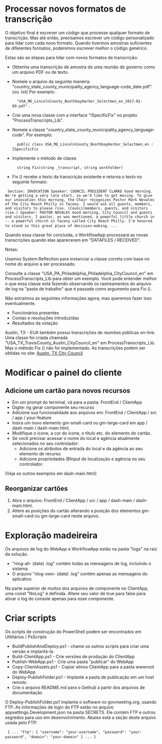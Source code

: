 <h1> Processar novos formatos de transcrição </h1>
<p> O objetivo final é escrever um código que processe qualquer formato de transcrição. Mas até então, precisamos escrever um código personalizado para lidar com cada novo formato. Quando tivermos amostras suficientes de diferentes formatos, poderemos escrever melhor o código genérico. </p>

<p> Estas são as etapas para lidar com novos formatos de transcrição: </p>

<ul>
<li>
<p> Obtenha uma transcrição de amostra de uma reunião do governo como um arquivo PDF ou de texto. </p>
</li>
<li>
<p> Nomeie o arquivo da seguinte maneira: "country_state_county_municipality_agency_language-code_date.pdf". (ou .txt) Por exemplo: </p>
<pre> <code> "USA_ME_LincolnCounty_BoothbayHarbor_Selectmen_en_2017-01-09.pdf".</code> </pre></li>
<li>
<p> Crie uma nova classe com a interface "ISpecificFix" no projeto "ProcessTranscripts_Lib". </p>
</li>
<li>
<p> Nomeie a classe "country_state_county_municipality_agency_language-code". Por exemplo: </p>
<pre> <code> public class USA_ME_LincolnCounty_BoothbayHarbor_Selectmen_en : ISpecificFix</code> </pre></li>
<li>
<p> Implemente o método de classe: </p>
<pre> <code> string Fix(string _transcript, string workfolder)</code> </pre></li>
<li>
<p> Fix () recebe o texto da transcrição existente e retorna o texto no seguinte formato: </p>
</li>
</ul><pre> <code>Section: INVOCATION Speaker: COUNCIL PRESIDENT CLARKE Good morning. We&#39;re getting a very late start, so we&#39;d like to get moving. To give our invocation this morning, the Chair recognizes Pastor Mark Novales of the City Reach Philly in Tacony. I would ask all guests, members, and visitors to please rise. (Councilmembers, guests, and visitors rise.) Speaker: PASTOR NOVALES Good morning, City Council and guests and visitors. I pastor, as was mentioned, a powerful little church in -- a powerful church in Tacony called City Reach Philly. I&#39;m honored to stand in this great place of decision-making. ...</code> </pre>
<p> Quando essa classe for concluída, o WorkflowApp processará as novas transcrições quando elas aparecerem em "DATAFILES / RECEIVED". </p>

<p> Notas: </p>

<p> Usamos System.Reflection para instanciar a classe correta com base no nome do arquivo a ser processado. </p>

<p> Consulte a classe "USA_PA_Philadelphia_Philadelphia_CityCouncil_en" em ProcessTranscripts_Lib para obter um exemplo. Você pode entender melhor o que essa classe está fazendo observando os rastreamentos do arquivo de log na "pasta de trabalho" que é passada como argumento para Fix (). </p>

<p> Não extraímos as seguintes informações agora, mas queremos fazer isso eventualmente. </p>

<ul>
<li> Funcionários presentes </li>
<li> Contas e resoluções introduzidas </li>
<li> Resultados da votação </li>
</ul>
<p> Austin, TX - EUA também possui transcrições de reuniões públicas on-line. Uma classe foi criada chamada "USA_TX_TravisCounty_Austin_CityCouncil_en" em ProcessTranscripts_Lib. Mas o método Fix () não foi implementado. As transcrições podem ser obtidas no site: <a href="https://www.austintexas.gov/department/city-council/council/council_meeting_info_center.htm">Austin, TX City Council</a> </p>
<h1> Modificar o painel do cliente </h1><h2> Adicione um cartão para novos recursos </h2>
<ul>
<li> Em um prompt do terminal, vá para a pasta: FrontEnd / ClientApp </li>
<li> Digite: ng gerar componente seu recurso </li>
<li> Adicione sua funcionalidade aos arquivos em: FrontEnd / ClientApp / src / app / your-feature </li>
<li> Insira um novo elemento gm-small-card ou gm-large-card em app / dash-main / dash-main.html. </li>
<li> Modifique o ícone, a cor do ícone, o título etc. do elemento do cartão. </li>
<li> Se você precisar acessar o nome do local e agência atualmente selecionados no seu controlador: 
<ul>
<li> Adicione os atributos de entrada do local e da agência ao seu elemento de recurso </li>
<li> Adicione propriedades @Input de localização e agência no seu controlador. </li>
</ul></li>
</ul>
<p> (Veja os outros exemplos em dash-main.html) </p>
<h2> Reorganizar cartões </h2><ol>
<li> Abra o arquivo: FrontEnd / ClientApp / src / app / dash-main / dash-main.html. </li>
<li> Altere as posições do cartão alterando a posição dos elementos gm-small-card ou gm-large-card neste arquivo. </li></ol><h1> Exploração madeireira </h1>
<p> Os arquivos de log do WebApp e WorkflowApp estão na pasta "logs" na raiz da solução. </p>

<ul>
<li> "nlog-all- (date) .log" contém todas as mensagens de log, incluindo o sistema. </li>
<li> O arquivo "nlog-own- (date) .log" contém apenas as mensagens do aplicativo. </li>
</ul>
<p> Na parte superior de muitos dos arquivos de componente no ClientApp, uma const "NoLog" é definida. Altere seu valor de true para false para ativar o log do console apenas para esse componente. </p>
<h1> Criar scripts </h1>
<p> Os scripts de construção do PowerShell podem ser encontrados em Utilitários / PsScripts </p>

<ul>
<li> BuildPublishAndDeploy.ps1 - chame os outros scripts para criar uma versão e implantá-la. </li>
<li> Build-ClientApp.ps1 - Crie versões de produção do ClientApp </li>
<li> Publish-WebApp.ps1 - Crie uma pasta "publicar" do WebApp </li>
<li> Copy-ClientAssets.ps1 - Copiar ativos ClientApp para a pasta wwwroot do WebApp </li>
<li> Deploy-PublishFolder.ps1 - Implante a pasta de publicação em um host remoto </li>
<li> Crie o arquivo README.md para o Gethub a partir dos arquivos de documentação </li>
</ul>
<p> O Deploy-PublishFolder.ps1 implanta o software no govmeeting.org, usando FTP. As informações de login do FTP estão no arquivo appsettings.Development.json na pasta SECRETS. Ele contém FTP e outros segredos para uso em desenvolvimento. Abaixo está a seção deste arquivo usada pelo FTP: </p>
<pre> <code>{ ... "Ftp": { "username": "your-username", "password": "your-password", "domain": "your-domain" } ... }</code> </pre>